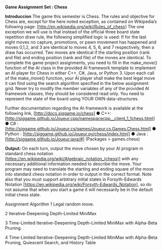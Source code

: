 **Game Assignment Set : Chess**

**Introduccion**
The game this semester is Chess. The rules and objective for Chess are, except for the here noted exception, as contained on Wikipedia’s following page:
[http://en.wikipedia.org/wiki/Rules_of_chess] The one exception we will use is that instead of the official three board state repetition draw rule, the following
simplified logic is used: If for the last eight moves no capture, promotions, or pawn movement has happened and moves 0,1,2, and 3 are identical to moves 4, 5, 6, and 7 respectively, then a draw has occurred. Two moves are identical if the starting position (rank and file) and ending position (rank and file) of the moves are identical. To complete the game project assignments, you need to fill in the make_move() function of the AI class in the provided AI framework template to implement an AI player for Chess in either C++, C#, Java, or Python 3. Upon each call of the make_move() function, your AI player shall make the best legal move it can find
using the search algorithm specified in the below assignment grid. Never try to modify the member variables of any of the provided AI framework classes, they
should be considered read only. You need to represent the state of the board using YOUR OWN data-structures.

Further documentation regarding the AI-framework is available at the following
link, [http://docs.siggame.io/chess]
● C++: [http://siggame.github.io/Joueur.cpp/namespacecpp__client_1_1chess.html]
● C# : [http://siggame.github.io/Joueur.cs/games/Joueur.cs.Games.Chess.html]
● Python : [http://siggame.github.io/Joueur.py/chess/index.html]
● Java : [http://siggame.github.io/Joueur.java/#] (Packages > games.chess)

**Output:**
On each turn, output the move chosen by your AI program in standard chess notation [https://en.wikipedia.org/wiki/Algebraic_notation_(chess)] with any necessary additional information needed to describe the move. Your program may need to translate the starting and ending square of the move into standard chess notation in order to output in the correct format.
Note also that you must support arbitrary initial states in Forsyth-Edwards Notation [https://en.wikipedia.org/wiki/Forsyth-Edwards_Notation], so do not assume that when you start a game it will necessarily be in the default initial chess state.

Assignment Algorithm
1 Legal random move.

2 Iterative-Deepening
Depth-Limited MiniMax

3 Time-Limited
Iterative-Deepening
Depth-Limited MiniMax
with Alpha-Beta Pruning.

4 Time-Limited
Iterative-Deepening
Depth-Limited MiniMax
with Alpha-Beta Pruning,
Quiescent Search, and
History Table
